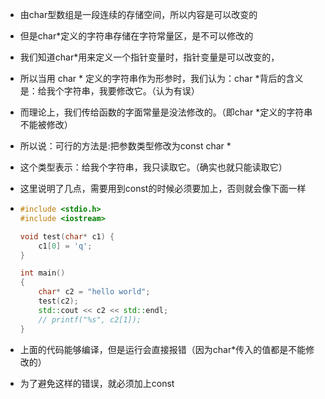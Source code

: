 - 由char型数组是一段连续的存储空间，所以内容是可以改变的
- 但是char*定义的字符串存储在字符常量区，是不可以修改的





- 我们知道char*用来定义一个指针变量时，指针变量是可以改变的，
- 所以当用 char * 定义的字符串作为形参时，我们认为：char *背后的含义是：给我个字符串，我要修改它。（认为有误）
- 而理论上，我们传给函数的字面常量是没法修改的。（即char *定义的字符串不能被修改）
- 所以说：可行的方法是:把参数类型修改为const char *
- 这个类型表示：给我个字符串，我只读取它。（确实也就只能读取它）



- 这里说明了几点，需要用到const的时候必须要加上，否则就会像下面一样

- ```cpp
  #include <stdio.h>
  #include <iostream>
  
  void test(char* c1) {
      c1[0] = 'q';
  }
  
  int main()
  {
      char* c2 = "hello world";
      test(c2);
      std::cout << c2 << std::endl;
      // printf("%s", c2[1]);
  }
  ```

- 上面的代码能够编译，但是运行会直接报错（因为char*传入的值都是不能修改的）

- 为了避免这样的错误，就必须加上const